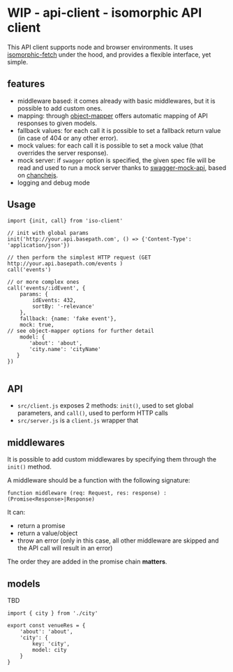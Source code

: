 # WIP - api-client - isomorphic API client

This API client supports node and browser environments.
It uses [isomorphic-fetch](https://github.com/matthew-andrews/isomorphic-fetch) under the hood,
and provides a flexible interface, yet simple.

## features

* middleware based: it comes already with basic middlewares, but it is
possible to add custom ones.
* mapping: through [object-mapper](https://github.com/wankdanker/node-object-mapper)
offers automatic mapping of API responses to given models.
* fallback values: for each call it is possible to set a fallback return
value (in case of 404 or any other error).
* mock values: for each call it is possible to set a mock value (that overrides
the server response).
* mock server: if `swagger` option is specified, the given spec file will
be read and used to run a mock server thanks to [swagger-mock-api](https://github.com/dzdrazil/swagger-mock-api),
based on [chanchejs](http://chancejs.com/).
* logging and debug mode

## Usage


```
import {init, call} from 'iso-client'

// init with global params
init('http://your.api.basepath.com', () => {'Content-Type': 'application/json'})

// then perform the simplest HTTP request (GET http://your.api.basepath.com/events )
call('events')

// or more complex ones
call('events/:idEvent', {
    params: {
        idEvents: 432,
        sortBy: '-relevance'
    },
    fallback: {name: 'fake event'},
    mock: true,
// see object-mapper options for further detail
    model: {
       'about': 'about',
       'city.name': 'cityName'
   }
})


```

## API

* `src/client.js` exposes 2 methods: `init()`, used to set global parameters,
and `call()`, used to perform HTTP calls
* `src/server.js` is a `client.js` wrapper that

## middlewares

It is possible to add custom middlewares by specifying them through the `init()`
method.

A middleware should be a function with the following signature:
```
function middleware (req: Request, res: response) : (Promise<Response>|Response)
```

It can:

* return a promise
* return a value/object
* throw an error (only in this case, all other middleware are skipped and
the API call will result in an error)

The order they are added in the promise chain **matters**.

## models

TBD

```
import { city } from './city'

export const venueRes = {
    'about': 'about',
    'city': {
        key: 'city',
        model: city
    }
}

